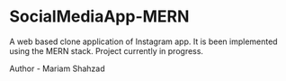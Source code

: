 # SocialMediaApp-MERN
A web based clone application of Instagram app. It is been implemented using the MERN stack. Project currently in progress. 

Author - Mariam Shahzad 
